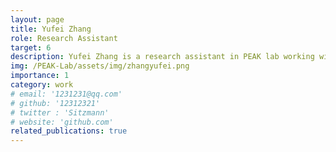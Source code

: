 ```yaml
---
layout: page
title: Yufei Zhang
role: Research Assistant
target: 6
description: Yufei Zhang is a research assistant in PEAK lab working with Prof. Chen Changhao. He received his undergraduate degree from the School of Information Science and Engineering of Fudan University and his postgraduate degree from Nanyang Technological University. His current research interests include multimodal continuous learning and embodied intelligence.
img: /PEAK-Lab/assets/img/zhangyufei.png
importance: 1
category: work
# email: '1231231@qq.com'
# github: '12312321'
# twitter : 'Sitzmann'
# website: 'github.com'
related_publications: true
---
```


